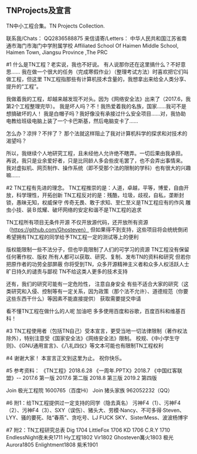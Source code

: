 ## TNProjects及宣言
TN中小工程合集。TN Projects Collection.

联系我/Chats：
  QQ2836588875
来信请寄/Letters：
  中华人民共和国江苏省南通市海门市海门中学附属学校
  Affiliated School Of Haimen Middle School, Haimen Town, Jiangsu Province ,The PRC
 
 
#1
什么是TN工程？老实说，我也不好说。
有人说那你还在这里搞什么？不好意思……
我在做一个很大的任务（完成寒假作业）（整理考试方法）时喜欢把它们叫做工程，但这里
TN工程指那些有计算机技术含量的，我想拿出来给全人类分享、提升的“工程”。

我做着我的工程，却越来越发现不对头。因为《网络安全法》出来了（2017.6，我第2个工程整理完毕）。
我是坏人吗？不！我热爱着我的名族，国家……我可不是想搞破坏的人！
我是白帽子吗？我好像没有承接过什么安全项目……对，我协助电教给班级电脑上装了一个卡巴斯基，然后电脑变卡了……

怎么办？凉拌？不拌了？
那个法就这样阻止了我对计算机科学的探求和对技术的渴望吗？

所以，我继续个人地研究工程，且未经他人允许绝不瞎弄。一切后果由我承担。
再说，我只是业余爱好者，只是比同龄人多会些皮毛罢了，也不会弄出事情来。
我对虚拟机、网页制作、操作系统（即不受那个法的限制的学科）也有很大的兴趣嘛……


#2
TN工程有先进的理念。
TN工程推崇的是：人道，卓越，平等，博爱，自由开放，科学理性，开拓创新
TN工程反对的是：残酷，垃圾，歧视，自私，垄断封锁，愚昧无知，权威保守
传奇无畏、敢于求知、至仁至义是TN工程应有的作风
雕虫小技、装Ｂ炫耀、破坏网络的安定和谐不是TN工程的追求

TN工程所有项目无条件开源
不仅开放源代码，还开放所有资源（https://github.com/Ghosteven）
但如果得不到支持，这些项目将会统统倒闭
希望拥有TN工程的同学给予TN工程一定的测试等上的便利

版权能限制一些不法分子，但也毕竟限制了人们的可学习的资源
TN工程没有保留任何著作权、版权
所有人都可以获取、研究、复制、发布TN的资料和研究
但若你把原作者的功劳全部屏蔽
你将受到TN，众多开源精神主义者和众多人权活跃人士旷日持久的谴责与鄙视
TN不给这类人更多的技术支持

还有，我们的研究可能有一定危险性，
注意自身安全
有些不适合大家的研究（这类研究和入侵、控制等有一定关系，因为政策（那个法不允许）、道德规范（你要这些东西干什么）等因素不能直接提供）
获取需要提交申请

看不懂TN工程在做什么的人呢
加油吧
多多使用百度和谷歌，百度百科和维基百科！


#3
TN工程使用者（包括TN自己）受本宣言，更受当地一切法律限制（著作权法除外），特别注意受《国家安全法》《网络安全法》限制。
校规、《中小学生守则》、《GNU通用宣言》、《八礼四仪》等文本可能也有限制TN工程权利


#4
谢谢大家！
本宣言正文到这里为止。
祝你快乐。


#5
参考资料：
《TN工程》2018.6.28
《一周年.PPTX》2018.7
《中国红客联盟》--
2017.6 第一版
2017.6 第二版
2018.8 第三版
2019.2 第四版

Join 极光工程院
1600765（百度Hi）
Join 猪头家族
962052232（QQ）



#6
附1：给TN工程提供过一定支持的同学（隐去真名）
污神F4（1）、污神F4（2）、污神F4（3）、SXY（误伤）、猪头大、劳模·Nancy、不可多得·Steven、LYY、骚的要死、陆“春燕”、贪吃号、LJ FUCK SKY、SisterMess、波波杨博宇


#7
附2：TN工程研究总表
Dig 1704
LittleFox 1706
KD 1706
C.R.Y 1710
EndlessNight夜未央1711
Hy工程1802
Vir1802
Ghosteven篝火1803
极光Aurora1805
Enlightment1808
紫禾1901

